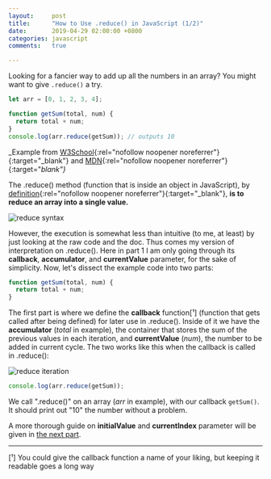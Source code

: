 ```yaml
---
layout:     post
title:      "How to Use .reduce() in JavaScript (1/2)"
date:       2019-04-29 02:00:00 +0800
categories: javascript
comments:   true

---
```

Looking for a fancier way to add up all the numbers in an array? You might want to give `.reduce()` a try.

```js
let arr = [0, 1, 2, 3, 4];

function getSum(total, num) {
  return total + num;
}
console.log(arr.reduce(getSum)); // outputs 10
```
_Example from [W3School](https://www.w3schools.com/jsref/jsref_reduce.asp){:rel="nofollow noopener noreferrer"}{:target="_blank"} and [MDN](https://developer.mozilla.org/en-US/docs/Web/JavaScript/Reference/Global_Objects/Array/reduce){:rel="nofollow noopener noreferrer"}{:target="_blank"}_

The .reduce() method (function that is inside an object in JavaScript), by [definition](https://www.w3schools.com/jsref/jsref_reduce.asp){:rel="nofollow noopener noreferrer"}{:target="_blank"}, **is to reduce an array into a single value.**

![reduce syntax](https://cdn-images-1.medium.com/max/1600/1*Qp2vpa8B5ZHE0c7SzeFCEw.png)

However, the execution is somewhat less than intuitive (to me, at least) by just looking at the raw code and the doc. Thus comes my version of interpretation on .reduce(). Here in part 1 I am only going through its **callback**, **accumulator**, and **currentValue** parameter, for the sake of simplicity.
Now, let's dissect the example code into two parts:

```js
function getSum(total, num) {
  return total + num;
}
```

The first part is where we define the **callback** function[¹] (function that gets called after being defined) for later use in .reduce(). Inside of it we have the **accumulator** (_total_ in example), the container that stores the sum of the previous values in each iteration, and **currentValue** (_num_), the number to be added in current cycle. The two works like this when the callback is called in .reduce():

![reduce iteration](https://cdn-images-1.medium.com/max/1600/1*IwHgR52uh9tuJsOxVME2rA.png)

```js
console.log(arr.reduce(getSum));
```

We call ".reduce()" on an array (_arr_ in example), with our callback `getSum()`. It should print out "10" the number without a problem.

A more thorough guide on **initialValue** and **currentIndex** parameter will be given in [the next part](#).

---

[¹] You could give the callback function a name of your liking, but keeping it readable goes a long way
